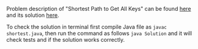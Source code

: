 Problem description of "Shortest Path to Get All Keys" can be found [here](https://leetcode.com/problems/shortest-path-to-get-all-keys/) and its solution [here](https://github.com/aurimas13/Solutions-To-Problems/blob/main/LeetCode/Java%20Solutions/Shortest%20Path%20to%20Get%20All%20Keys/shortest.java).

To check the solution in terminal first compile Java file as `javac shortest.java`, then run the command as follows `java Solution` and it will check tests and if the solution works correctly.
